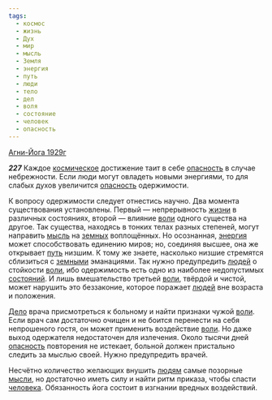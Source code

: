 ```yaml
---
tags:
  - космос
  - жизнь
  - Дух
  - мир
  - мысль
  - Земля
  - энергия
  - путь
  - люди
  - тело
  - дел
  - воля
  - состояние
  - человек
  - опасность
---
```


[Агни-Йога 1929г](/agni/1929)

___227___
Каждое [космическое](/tag/#космос) достижение таит в себе [опасность](/tag/#опасность) в случае небрежности. Если люди могут овладеть новыми энергиями, то для слабых духов увеличится [опасность](/tag/#опасность) одержимости.   

К вопросу одержимости следует отнестись научно. Два момента существования установлены. Первый — непрерывность [жизни](/tag/#жизнь) в различных состояниях, второй — влияние [воли](/tag/#воля) одного существа на другое. Так существа, находясь в тонких телах разных степеней, могут направить [мысль](/tag/#мысль) на [земных](/tag/#Земля) воплощённых. Но осознанная, [энергия](/tag/#энергия) может способствовать единению миров; но, соединяя высшее, она же открывает [путь](/tag/#путь) низшим. К тому же знаете, насколько низшие стремятся сблизиться с [земными](/tag/#Земля) эманациями. Так нужно предупредить [людей](/tag/#люди) о стойкости [воли](/tag/#воля), ибо одержимость есть одно из наиболее недопустимых [состояний](/tag/#состояние). И лишь вмешательство третьей [воли](/tag/#воля), твёрдой и чистой, может нарушить это беззаконие, которое поражает [людей](/tag/#люди) вне возраста и положения.   

[Дело](/tag/#дел) врача присмотреться к больному и найти признаки чужой [воли](/tag/#воля). Если врач сам достаточно очищен и не боится перенести на себя непрошеного гостя, он может применить воздействие [воли](/tag/#воля). Но даже выход одержателя недостаточен для излечения. Около тысячи дней [опасность](/tag/#опасность) повторения не истекает, больной должен пристально следить за мыслью своей. Нужно предупредить врачей.   

Несчётно количество желающих внушить [людям](/tag/#люди) самые позорные [мысли](/tag/#мысль), но достаточно иметь силу и найти ритм приказа, чтобы спасти [человека](/tag/#человек). Обязанность йога состоит в изгнании вредных воздействий.